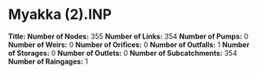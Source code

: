 # Myakka (2).INP
**Title:** 
**Number of Nodes:** 355
**Number of Links:** 354
**Number of Pumps:** 0
**Number of Weirs:** 0
**Number of Orifices:** 0
**Number of Outfalls:** 1
**Number of Storages:** 0
**Number of Outlets:** 0
**Number of Subcatchments:** 354
**Number of Raingages:** 1
